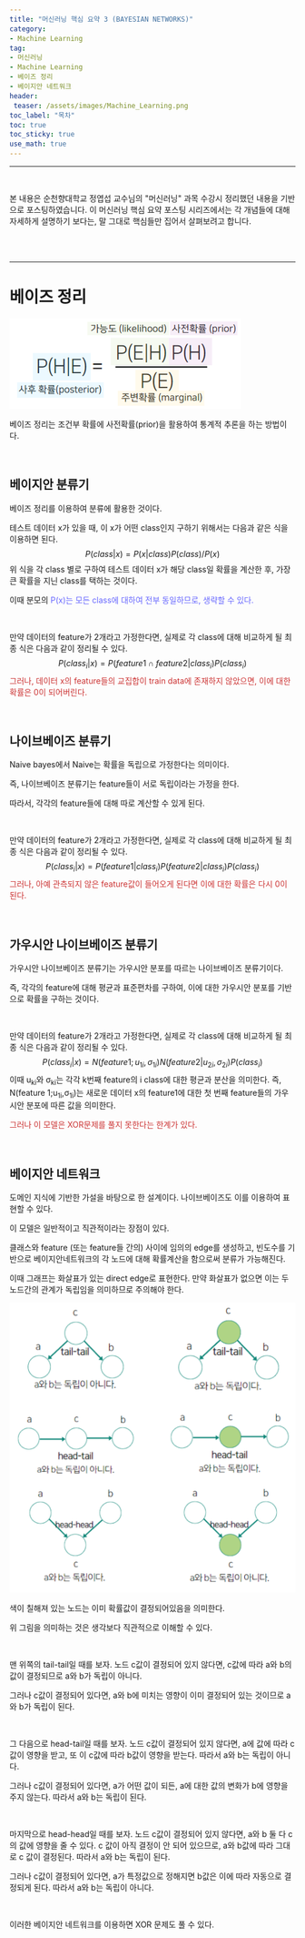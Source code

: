```yaml
---
title: "머신러닝 핵심 요약 3 (BAYESIAN NETWORKS)"
category: 
- Machine Learning
tag: 
- 머신러닝
- Machine Learning
- 베이즈 정리
- 베이지안 네트워크
header:
 teaser: /assets/images/Machine_Learning.png
toc_label: "목차"
toc: true
toc_sticky: true
use_math: true
---
```


-----

<br/>

본 내용은 순천향대학교 정엽섭 교수님의 "머신러닝" 과목 수강시 정리했던 내용을 기반으로 포스팅하였습니다. 이 머신러닝 핵심 요약 포스팅 시리즈에서는 각 개념들에 대해 자세하게 설명하기 보다는, 말 그대로 핵심들만 집어서 살펴보려고 합니다.

<br/>

<br/>

----

# 베이즈 정리

![image-20210908224045587](/assets/images/2021-09-08-ML-studying/image-20210908224045587.png)

베이즈 정리는 조건부 확률에 사전확률(prior)을 활용하여 통계적 추론을 하는 방법이다.

<br/>

## 베이지안 분류기

베이즈 정리를 이용하여 분류에 활용한 것이다.

테스트 데이터 x가 있을 때, 이 x가  어떤 class인지 구하기 위해서는 다음과 같은 식을 이용하면 된다.
$$
P(class|x) = P(x|class)P(class) /P(x)
$$
위 식을 각 class 별로 구하여 테스트 데이터 x가 해당 class일 확률을 계산한 후, 가장 큰 확률을 지닌 class를 택하는 것이다. 

이때 분모의 <font style="color:#6666ff">P(x)는 모든 class에 대하여 전부 동일하므로, 생략할 수 있다.</font>

<br/>

만약 데이터의 feature가 2개라고 가정한다면, 실제로 각 class에 대해 비교하게 될 최종 식은 다음과 같이 정리될 수 있다.
$$
P(class_{i}|x) = P(feature 1\cap featur e2|class_{i})P(class_{i})
$$
<font style="color:#cc3333">그러나, 데이터 x의 feature들의 교집합이 train data에 존재하지 않았으면, 이에 대한 확률은 0이 되어버린다.</font>

<br/>

## 나이브베이즈 분류기

Naive bayes에서 Naive는 확률을 독립으로 가정한다는 의미이다.

즉, 나이브베이즈 분류기는 feature들이 서로 독립이라는 가정을 한다. 

따라서, 각각의 feature들에 대해 따로 계산할 수 있게 된다. 

<br/>

만약 데이터의 feature가 2개라고 가정한다면, 실제로 각 class에 대해 비교하게 될 최종 식은 다음과 같이 정리될 수 있다.
$$
P(class_{i}|x) = P(feature 1|class_{i})P(feature 2|class_{i})P(class_{i})
$$
<font style="color:#cc3333">그러나, 아예 관측되지 않은 feature값이 들어오게 된다면 이에 대한 확률은 다시 0이 된다.</font>

<br/>

## 가우시안 나이브베이즈 분류기

가우시안 나이브베이즈 분류기는 가우시안 분포를 따르는 나이브베이즈 분류기이다.

즉, 각각의 feature에 대해 평균과 표준편차를 구하여, 이에 대한 가우시안 분포를 기반으로 확률을 구하는 것이다.

<br/>

만약 데이터의 feature가 2개라고 가정한다면, 실제로 각 class에 대해 비교하게 될 최종 식은 다음과 같이 정리될 수 있다.
$$
P(class_{i}|x) = N(feature 1;u_{1i},σ_{1i})N(feature 2|u_{2i},σ_{2i})P(class_{i})
$$
이때 u<sub>ki</sub>와 σ<sub>ki</sub>는 각각 k번째 feature의 i class에 대한 평균과 분산을 의미한다. 즉, N(feature 1;u<sub>1i</sub>,σ<sub>1i</sub>)는 새로운 데이터 x의 feature1에 대한 첫 번째 feature들의 가우시안 분포에 따른 값을 의미한다.

<font style="color:#cc3333">그러나 이 모델은 XOR문제를 풀지 못한다는 한계가 있다.</font>

<br/>

## 베이지안 네트워크

도메인 지식에 기반한 가설을 바탕으로 한 설계이다. 나이브베이즈도 이를 이용하여 표현할 수 있다. 

이 모델은 일반적이고 직관적이라는 장점이 있다.

클래스와 feature (또는 feature들 간의) 사이에 임의의 edge를 생성하고, 빈도수를 기반으로 베이지안네트워크의 각 노드에 대해 확률계산을 함으로써 분류가 가능해진다.

이때 그래프는 화살표가 있는 direct edge로 표현한다. 만약 화살표가 없으면 이는 두 노드간의 관계가 독립임을 의미하므로 주의해야 한다.

![image-20210908220533408](/assets/images/2021-09-08-ML-studying/image-20210908220533408.png)

색이 칠해져 있는 노드는 이미 확률값이 결정되어있음을 의미한다. 

위 그림을 의미하는 것은 생각보다 직관적으로 이해할 수 있다. 

<br/>

맨 위쪽의 tail-tail일 때를 보자. 노드 c값이 결정되어 있지 않다면, c값에 따라 a와 b의 값이 결정되므로 a와 b가 독립이 아니다. 

그러나 c값이 결정되어 있다면, a와 b에 미치는 영향이 이미 결정되어 있는 것이므로 a와 b가 독립이 된다.

<br/>

그 다음으로 head-tail일 때를 보자. 노드 c값이 결정되어 있지 않다면, a에 값에 따라 c값이 영향을 받고, 또 이 c값에 따라 b값이 영향을 받는다. 따라서 a와 b는 독립이 아니다. 

그러나 c값이 결정되어 있다면, a가 어떤 값이 되든, a에 대한 값의 변화가 b에 영향을 주지 않는다. 따라서 a와 b는 독립이 된다.

<br/>

마지막으로 head-head일 때를 보자. 노드 c값이 결정되어 있지 않다면, a와 b 둘 다 c의 값에 영향을 줄 수 있다. c 값이 아직 결정이 안 되어 있으므로, a와 b값에 따라 그대로 c 값이 결정된다. 따라서 a와 b는 독립이 된다. 

그러나 c값이 결정되어 있다면, a가 특정값으로 정해지면 b값은 이에 따라 자동으로 결정되게 된다. 따라서 a와 b는 독립이 아니다.

<br/>

이러한 베이지안 네트워크를 이용하면 XOR 문제도 풀 수 있다.

<br/>

<br/>

